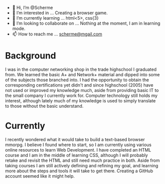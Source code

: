 - 👋 Hi, I’m @Scherme
- 👀 I’m interested in ... Creating a browser game.
- 🌱 I’m currently learning ... html<5>, css{3}
- 💞️ I’m looking to collaborate on ... Nothing at the moment, I am in learning mode.
- 📫 How to reach me ... scherme@mgail.com

<!---
Scherme/Scherme is a ✨ special ✨ repository because its `README.md` (this file) appears on your GitHub profile.
You can click the Preview link to take a look at your changes.
--->

<h1>Background</h1>
<p class="background">
  I was in the computer networking shop in the trade highschool I graduated from. We learned the basic A+ and Network+ material and dipped into some of the subjects those branched into.
  I had the opportunity to obtain the corresponding certifications yet didn't and since highschool (2005) have not used or improved my knowledge much, aside from providing basic IT to the 
  small company I currently work for. Computer technology still holds my interest, although lately much of my knowledge is used to simply translate to those without the basic understand.
</p>

<h1>Currently</h1>
<p class="current">
  I recently wondered what it would take to build a text-based browser mmorpg. I believe I found where to start, so I am currently using various online resources to learn Web Development.
  I have completed an HTML course and I am in the middle of learning CSS, although I will probably retake and revisit the HTML and still need much practice in both. Aside from taking 
  courses I am still actively defining and refining my goal, and learning more about the steps and tools it will take to get there. Creating a GitHub account seemed like it might help.
</p>
